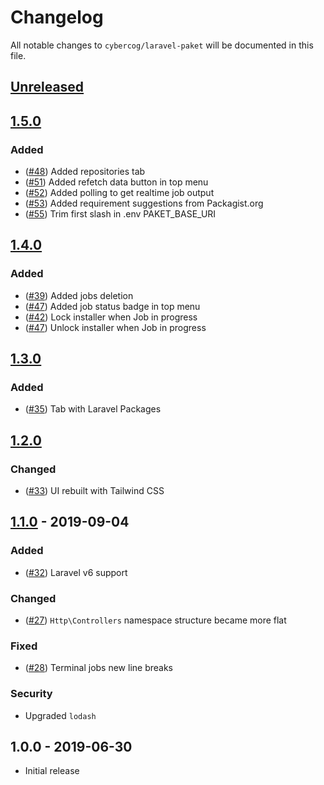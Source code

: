 # Changelog

All notable changes to `cybercog/laravel-paket` will be documented in this file.

## [Unreleased]

## [1.5.0]

### Added

- ([#48]) Added repositories tab
- ([#51]) Added refetch data button in top menu
- ([#52]) Added polling to get realtime job output
- ([#53]) Added requirement suggestions from Packagist.org
- ([#55]) Trim first slash in .env PAKET_BASE_URI

## [1.4.0]

### Added

- ([#39]) Added jobs deletion
- ([#47]) Added job status badge in top menu
- ([#42]) Lock installer when Job in progress
- ([#47]) Unlock installer when Job in progress

## [1.3.0]

### Added

- ([#35]) Tab with Laravel Packages

## [1.2.0]

### Changed

- ([#33]) UI rebuilt with Tailwind CSS

## [1.1.0] - 2019-09-04

### Added

- ([#32]) Laravel v6 support

### Changed

- ([#27]) `Http\Controllers` namespace structure became more flat

### Fixed

- ([#28]) Terminal jobs new line breaks

### Security

- Upgraded `lodash`

## 1.0.0 - 2019-06-30

- Initial release

[Unreleased]: https://github.com/cybercog/laravel-paket/compare/1.5.0...master
[1.5.0]: https://github.com/cybercog/laravel-paket/compare/1.4.0...1.5.0
[1.4.0]: https://github.com/cybercog/laravel-paket/compare/1.3.0...1.4.0
[1.3.0]: https://github.com/cybercog/laravel-paket/compare/1.2.0...1.3.0
[1.2.0]: https://github.com/cybercog/laravel-paket/compare/1.1.0...1.2.0
[1.1.0]: https://github.com/cybercog/laravel-paket/compare/1.0.0...1.1.0

[#55]: https://github.com/cybercog/laravel-paket/pull/55
[#53]: https://github.com/cybercog/laravel-paket/pull/53
[#52]: https://github.com/cybercog/laravel-paket/pull/52
[#51]: https://github.com/cybercog/laravel-paket/pull/51
[#48]: https://github.com/cybercog/laravel-paket/pull/48
[#47]: https://github.com/cybercog/laravel-paket/pull/47
[#42]: https://github.com/cybercog/laravel-paket/pull/42
[#39]: https://github.com/cybercog/laravel-paket/pull/39
[#35]: https://github.com/cybercog/laravel-paket/pull/35
[#33]: https://github.com/cybercog/laravel-paket/pull/33
[#32]: https://github.com/cybercog/laravel-paket/pull/32
[#28]: https://github.com/cybercog/laravel-paket/pull/28
[#27]: https://github.com/cybercog/laravel-paket/pull/27
